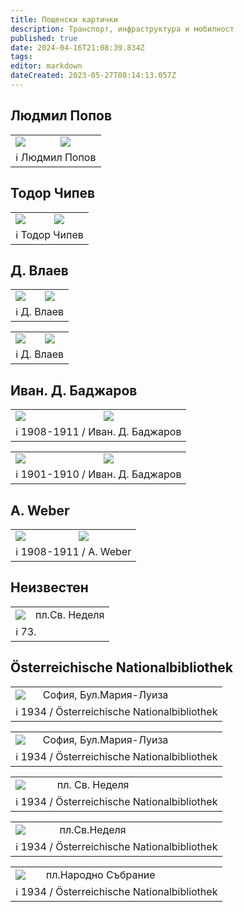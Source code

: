 ```yaml
---
title: Пощенски картички
description: Транспорт, инфраструктура и мобилност
published: true
date: 2024-04-16T21:08:39.834Z
tags: 
editor: markdown
dateCreated: 2023-05-27T08:14:13.057Z
---
```


## Людмил Попов

<!--следващ пост--> 
<div class="table-responsive"><table style="width:100%"><tr>
<td><img src="https://drive.google.com/uc?id=18NnOb6T7MOBXQT3FcmdjuFGstJ3hKzxN"></td>
<td><img src="https://drive.google.com/uc?id=1vZY9CV8gM6CkI3wKYpvGR7USGevWpCd_"></td></tr>
  <td colspan=2 >ℹ️ Людмил Попов</td></table></div>
  
  

## Тодор Чипев

<!--следващ пост--> 
<div class="table-responsive"><table style="width:100%"><tr>
<td><img src="https://drive.google.com/uc?id=10FSYj4tQN88H_YSyZaTjzXYh6X30_0QX"></td>
<td><img src="https://drive.google.com/uc?id=1W39BpNYsn8mnNALrit7Erwqat7KDWLCs"></td></tr>
  <td colspan=2 >ℹ️ Тодор Чипев</td></table></div>
  

## Д. Влаев

<!--следващ пост--> 
<div class="table-responsive"><table style="width:100%"><tr>
<td><img src="http://46.10.181.183:1518/trinmo/gallery/postcards/tm72%20line%202%20382_001.jpg"></td>
<td><img src="http://46.10.181.183:1518/trinmo/gallery/postcards/tm72%20line2%20382_002.jpg"></td></tr>
  <td colspan=2 >ℹ️ Д. Влаев</td></table></div>
  
<!--следващ пост--> 
<div class="table-responsive"><table style="width:100%"><tr>
<td><img src="http://46.10.181.183:1518/trinmo/gallery/postcards/A-135-1960%20D.Vlaev.jpg"></td>
<td><img src="http://46.10.181.183:1518/trinmo/gallery/postcards/A-135-1960%20D.Vlaev%20(1).jpg"></td></tr>
  <td colspan=2 >ℹ️ Д. Влаев</td></table></div>
  
  
## Иван. Д. Баджаров
<!--следващ пост--> 
<div class="table-responsive"><table style="width:100%"><tr>
<td><img src="http://46.10.181.183:1518/trinmo/gallery/postcards/targovska%201a.jpg"></td>
<td><img src="http://46.10.181.183:1518/trinmo/gallery/postcards/targovska%201b.jpg"></td></tr>
  <td colspan=2 >ℹ️  1908-1911 / Иван. Д. Баджаров</td></table></div>
  
<!--следващ пост--> 
<div class="table-responsive"><table style="width:100%"><tr>
<td><img src="http://46.10.181.183:1518/trinmo/gallery/postcards/dondukov%201a.jpg"></td>
<td><img src="http://46.10.181.183:1518/trinmo/gallery/postcards/dondukov%201b.png"></td></tr>
  <td colspan=2 >ℹ️  1901-1910 / Иван. Д. Баджаров</td></table></div>


  
## A. Weber
<!--следващ пост--> 
<div class="table-responsive"><table style="width:100%"><tr>
<td><img src="http://46.10.181.183:1518/trinmo/gallery/postcards/maria%20luiza%201a.jpg"></td>
<td><img src="http://46.10.181.183:1518/trinmo/gallery/postcards/maria%20luiza%201b.jpg"></td></tr>
  <td colspan=2 >ℹ️  1908-1911 / A. Weber</td></table></div>
  
 
## Неизвестен
<!--следващ пост--> 
<div class="table-responsive"><table style="width:100%"><tr>
<td><img src="http://46.10.181.183:1518/trinmo/gallery/postcards/sv%20nedelya%201a%2077.jpg"></td>
<td>пл.Св. Неделя</td></tr>
  <td colspan=2 >ℹ️  73.</td></table></div>
  
  
## Österreichische Nationalbibliothek

  
<!--следващ пост--> 
<div class="table-responsive"><table style="width:100%"><tr>
<td><img src="https://drive.google.com/uc?id=1Z9ixpvFhGMick_Mly5G0fnG7LEVPMS7r"></td>
<td>София, Бул.Мария-Луиза</td></tr>
  <td colspan=2 >ℹ️  1934 / Österreichische Nationalbibliothek</td></table></div>

<!--следващ пост--> 
<div class="table-responsive"><table style="width:100%"><tr>
<td><img src="https://drive.google.com/uc?id=1lqcACZ0WrJddUaS39h11HkmCyLpS0kLf"></td>
<td>София, Бул.Мария-Луиза</td></tr>
  <td colspan=2 >ℹ️  1934 / Österreichische Nationalbibliothek</td></table></div>
  
  <!--следващ пост--> 
<div class="table-responsive"><table style="width:100%"><tr>
<td><img src="https://drive.google.com/uc?id=1_4fOwFMqj7sfPfHY0rHoIRUtboOjfLqb"></td>
<td>пл. Св. Неделя</td></tr>
  <td colspan=2 >ℹ️  1934 / Österreichische Nationalbibliothek</td></table></div>
  
  <!--следващ пост--> 
<div class="table-responsive"><table style="width:100%"><tr>
<td><img src="https://drive.google.com/uc?id=1vlb0F2EhjZ3wnb9JmmIt74hCzJuCdmzu"></td>
<td>пл.Св.Неделя</td></tr>
  <td colspan=2 >ℹ️  1934 / Österreichische Nationalbibliothek</td></table></div>
  
  
 <!--следващ пост--> 
<div class="table-responsive"><table style="width:100%"><tr>
<td><img src="https://drive.google.com/uc?id=1aaJ7II8SLAbypoYgKJt67J26TcIxBrw5"></td>
<td>пл.Народно Събрание</td></tr>
  <td colspan=2 >ℹ️  1934 / Österreichische Nationalbibliothek</td></table></div>


